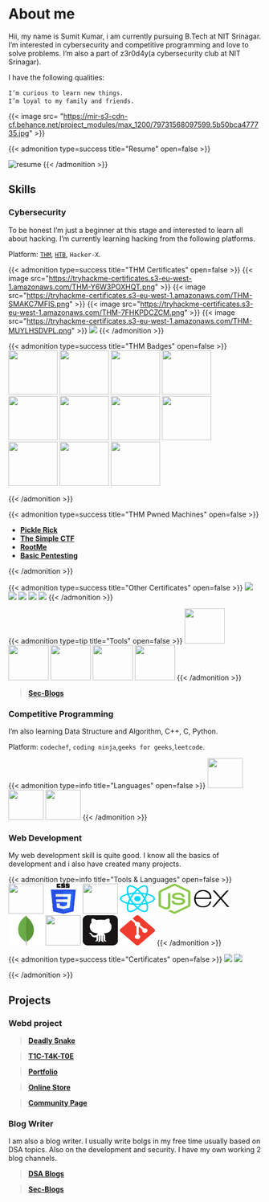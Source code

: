 # About me


Hii, my name is Sumit Kumar, i am currently pursuing B.Tech at NIT Srinagar. I’m interested in cybersecurity and competitive programming and love to solve problems. I’m also a part of z3r0d4y(a cybersecurity club at NIT Srinagar).

I have the following qualities:

    I’m curious to learn new things.
    I’m loyal to my family and friends.
{{< image src= "https://mir-s3-cdn-cf.behance.net/project_modules/max_1200/79731568097599.5b50bca477735.jpg" >}}

{{< admonition type=success title="Resume" open=false >}}
<!-- <iframe src="Resume.pdf" width="100%" height="600px"></iframe> -->


<a target="blank"><img src="Resume.jpg"  title="resume" /></a>
{{< /admonition >}}

## Skills
### Cybersecurity

To be honest I’m just a beginner at this stage and interested to learn all about hacking. I’m currently learning hacking from the following platforms.

Platform: [`THM`](https://tryhackme.com), [`HTB`](https://app.hackthebox.com), `Hacker-X`.

<script src="https://tryhackme.com/badge/1184563"></script>


{{< admonition type=success title="THM Certificates" open=false >}}
{{< image src="https://tryhackme-certificates.s3-eu-west-1.amazonaws.com/THM-Y6W3POXHQT.png" >}}
{{< image src="https://tryhackme-certificates.s3-eu-west-1.amazonaws.com/THM-SMAKC7MFIS.png" >}}
{{< image src="https://tryhackme-certificates.s3-eu-west-1.amazonaws.com/THM-7FHKPDCZCM.png" >}}
{{< image src="https://tryhackme-certificates.s3-eu-west-1.amazonaws.com/THM-MUYLHSDVPL.png" >}}
<img src="certificates/codered.png" />
{{< /admonition >}}

<!-- thm badges  -->
{{< admonition type=success title="THM Badges" open=false >}}
<a href="https://tryhackme.com/hackerSUMO/badges/terminaled" target="blank"><img src="THM Badges/linux.svg"  height="88" width="98" /></a>
<a href="https://tryhackme.com/hackerSUMO/badges/intro-to-web-hacking" target="blank"><img src="THM Badges/introtowebsecurity.svg"  height="88" width="98" /></a>
<a href="https://tryhackme.com/hackerSUMO/badges/7-day-streak" target="blank"><img src="THM Badges/streak7.svg"  height="88" width="98" /></a>
<a href="https://tryhackme.com/hackerSUMO/badges/web-fund" target="blank"><img src="THM Badges/webbed.svg"  height="88" width="98" /></a>
<a href="https://tryhackme.com/hackerSUMO/badges/world-wide-web" target="blank"><img src="THM Badges/howthewebworks.svg"  height="88" width="98" /></a>
<a href="https://tryhackme.com/hackerSUMO/badges/network-fundamentals" target="blank"><img src="THM Badges/networkfundamentals.svg"  height="88" width="98" /></a>
<a href="https://tryhackme.com/hackerSUMO/badges/adventofcyber4" target="blank"><img src="THM Badges/adventofcyber4.svg"  height="88" width="98" /></a>
<a href="https://tryhackme.com/hackerSUMO/badges/intro-to-pentesting" target="blank"><img src="THM Badges/introtooffensivesecurity.svg"  height="88" width="98" /></a>
<a href="https://tryhackme.com/hackerSUMO/badges/intro-to-pentesting" target="blank"><img src="https://tryhackme.com/img/badges/streak30.svg"  height="88" width="98" /></a>
<a href="https://tryhackme.com/hackerSUMO/badges/intro-to-pentesting" target="blank"><img src="https://tryhackme.com/img/badges/burpsuite.svg"  height="88" width="98" /></a>
<a href="https://tryhackme.com/hackerSUMO/badges/intro-to-pentesting" target="blank"><img src="https://tryhackme.com/img/badges/owasptop10.svg"  height="88" width="98" /></a>

{{< /admonition >}}

<!---->
{{< admonition type=success title="THM Pwned Machines" open=false >}}
* [**Pickle Rick**](https://secblogs.netlify.app/posts/pickle-rick/pickle-rick/)
* [**The Simple CTF**](https://tryhackme.com/room/picklerick)
* [**RootMe**](https://secblogs.netlify.app/posts/rootme/rootme/)
* [**Basic Pentesting**](https://secblogs.netlify.app/posts/basic-pentesting/)

{{< /admonition >}}

<!-- hackerx certificates -->
{{< admonition type=success title="Other Certificates" open=false >}}
<img src="certificates/gathering_information.jpg" />
<img src="certificates/hack_the_mac.jpg" />
<img src="certificates/hiding_messages.jpg" />
<img src="certificates/know_the_os.jpg" />
<img src="certificates/surfing_anonymously.jpg" />
{{< /admonition >}}

{{< admonition type=tip title="Tools" open=false >}}
<a href="https://www.kali.org/tools/burpsuite"><img src="tools/burpsuite-logo.svg"  height="70" width="80" /></a>
<a href="https://www.kali.org/tools/nmap"><img src="tools/nmap-logo.svg"  height="70" width="80" /></a>
<a href="https://www.kali.org/tools/metasploit-framework"><img src="tools/metasploit-framework-logo.svg"  height="70" width="80" /></a>
<a href="https://www.kali.org/tools/gobuster/"><img src="https://www.kali.org/tools/gobuster/images/gobuster-logo.svg"  height="70" width="80" /></a>
<a href="https://www.kali.org/tools/nikto/"><img src="https://www.kali.org/tools/nikto/images/nikto-logo.svg"  height="70" width="80" /></a>
{{< /admonition >}}

> [**Sec-Blogs**](https://secblogs.netlify.app/)

### Competitive Programming

I’m also learning Data Structure and Algorithm, C++, C, Python.

Platform: `codechef`, `coding ninja`,`geeks for geeks`,`leetcode`.

{{< admonition type=info title="Languages" open=false >}}
<img src="tools/c-program-icon.svg"  height="60" width="70" /></a>
<img src="tools/c-plus-plus-programming-language-icon.svg"  height="60" width="70" /></a>
<img src="tools/python-programming-language-icon.svg"  height="60" width="70" /></a>
{{< /admonition >}}



### Web Development
My web development skill is quite good. I know all the basics of development and i also have created many projects.

{{< admonition type=info title="Tools & Languages" open=false >}}
<img src="tools/html-icon.svg"  height="60" width="70" /></a>
<img src="tools/css-official.svg"  height="60" width="70" /></a>
<img src="tools/javascript-programming-language-icon.svg"  height="60" width="70" /></a>
<img src="tools/reactjs-icon.svg"  height="60" width="70" /></a>
<img src="tools/nodejs-icon.svg"  height="60" width="70" /></a>
<img src="tools/expressjs-icon.svg"  height="60" width="70" /></a>
<img src="tools/mongodb-icon.svg"  height="60" width="70" /></a>
<img src="tools/markdown-icon.svg"  height="60" width="70" /></a>
<img src="tools/github-tile.svg"  height="60" width="70" /></a>
<img src="tools/git-scm-icon.svg"  height="60" width="70" /></a>
{{< /admonition >}}

{{< admonition type=success title="Certificates" open=false >}}
<img src="certificates/TP-HKANJICO.jpg" />
<img src="certificates/TP-MUY3B0OH.jpg" />

{{< /admonition >}}

## Projects
### Webd project
> [**Deadly Snake**](https://sn4k3.netlify.app/)

> [**T1C-T4K-T0E**](https://tict4ctoe.netlify.app/)

> [**Portfolio**](https://sumit2011.netlify.app)

> [**Online Store**](https://unojistore.netlify.app)

> [**Community Page**](https://ece2021.netlify.app)


### Blog Writer
I am also a blog writer. I usually write bolgs in my free time usually based on DSA topics.
Also on the development and security.
I have my own working 2 blog channels.

> [**DSA Blogs**](https://sumit2011.github.io)

> [**Sec-Blogs**](https://secblogs.netlify.app/)








<!-- Google tag (gtag.js) -->
<script async src="https://www.googletagmanager.com/gtag/js?id=G-PFRLG5MZ6V"></script>
<script>
  window.dataLayer = window.dataLayer || [];
  function gtag(){dataLayer.push(arguments);}
  gtag('js', new Date());

  gtag('config', 'G-PFRLG5MZ6V');
</script>


[def]: https://binary-addition.netlify.app/
